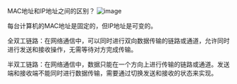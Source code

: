 MAC地址和IP地址之间的区别？
![image](https://github.com/litterqi/Computer-Network/assets/123362884/54416578-2e53-4d66-a0fd-6f5d05146a2d)

每台计算机的MAC地址是固定的，但IP地址是可变的。


全双工链路：在网络通信中，可以同时进行双向数据传输的链路或通道，允许同时进行发送和接收操作，无需等待对方完成传输。

半双工链路：在网络通信中，数据只能在一个方向上进行传输的链路或通道。发送端和接收端不能同时进行数据传输，需要通过切换发送和接收的状态来实现。
